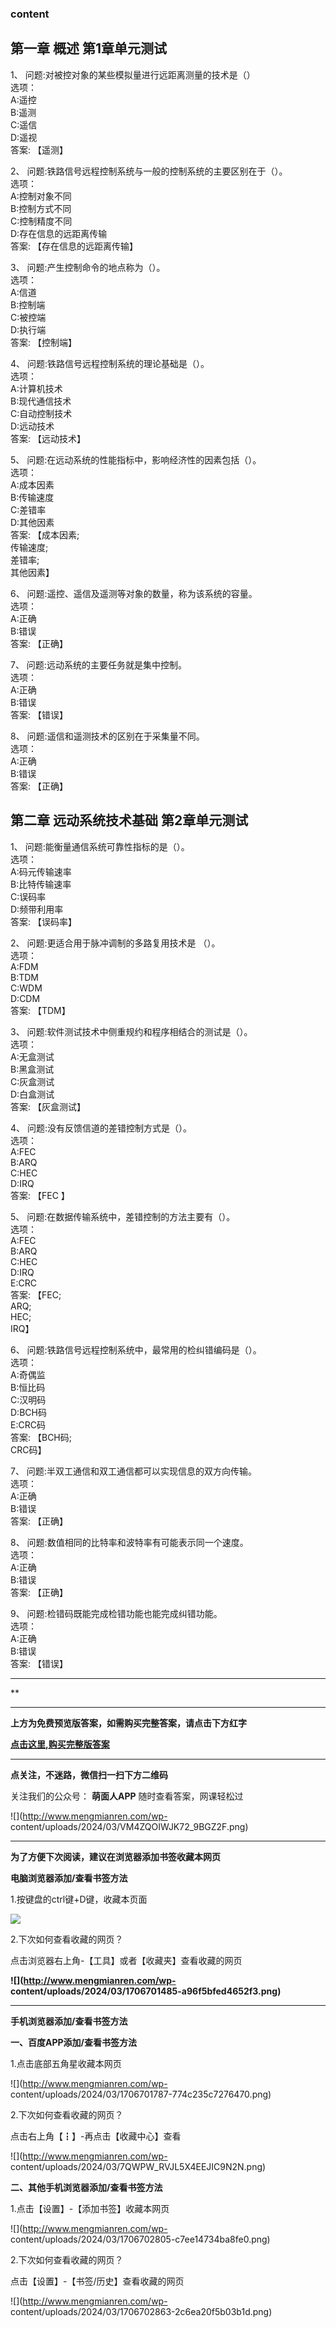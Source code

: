 ### content

## 第一章 概述 第1章单元测试

1、 问题:对被控对象的某些模拟量进行远距离测量的技术是（）  
选项：  
A:遥控  
B:遥测  
C:遥信  
D:遥视  
答案: 【遥测】  

2、 问题:铁路信号远程控制系统与一般的控制系统的主要区别在于（）。  
选项：  
A:控制对象不同  
B:控制方式不同  
C:控制精度不同  
D:存在信息的远距离传输  
答案: 【存在信息的远距离传输】

3、 问题:产生控制命令的地点称为（）。  
选项：  
A:信道  
B:控制端  
C:被控端  
D:执行端  
答案: 【控制端】

4、 问题:铁路信号远程控制系统的理论基础是（）。  
选项：  
A:计算机技术  
B:现代通信技术  
C:自动控制技术  
D:远动技术  
答案: 【远动技术】

5、 问题:在远动系统的性能指标中，影响经济性的因素包括（）。  
选项：  
A:成本因素  
B:传输速度  
C:差错率  
D:其他因素  
答案: 【成本因素;  
传输速度;  
差错率;  
其他因素】

6、 问题:遥控、遥信及遥测等对象的数量，称为该系统的容量。  
选项：  
A:正确  
B:错误  
答案: 【正确】

7、 问题:远动系统的主要任务就是集中控制。  
选项：  
A:正确  
B:错误  
答案: 【错误】

8、 问题:遥信和遥测技术的区别在于采集量不同。  
选项：  
A:正确  
B:错误  
答案: 【正确】

## 第二章 远动系统技术基础 第2章单元测试

1、 问题:能衡量通信系统可靠性指标的是（）。  
选项：  
A:码元传输速率  
B:比特传输速率  
C:误码率  
D:频带利用率  
答案: 【误码率】

2、 问题:更适合用于脉冲调制的多路复用技术是 （）。  
选项：  
A:FDM  
B:TDM  
C:WDM  
D:CDM  
答案: 【TDM】

3、 问题:软件测试技术中侧重规约和程序相结合的测试是（）。  
选项：  
A:无盒测试  
B:黑盒测试  
C:灰盒测试  
D:白盒测试  
答案: 【灰盒测试】

4、 问题:没有反馈信道的差错控制方式是（）。  
选项：  
A:FEC  
B:ARQ  
C:HEC  
D:IRQ  
答案: 【FEC 】

5、 问题:在数据传输系统中，差错控制的方法主要有（）。  
选项：  
A:FEC  
B:ARQ  
C:HEC  
D:IRQ  
E:CRC  
答案: 【FEC;  
ARQ;  
HEC;  
IRQ】

6、 问题:铁路信号远程控制系统中，最常用的检纠错编码是（）。  
选项：  
A:奇偶监  
B:恒比码  
C:汉明码  
D:BCH码  
E:CRC码  
答案: 【BCH码;  
CRC码】

7、 问题:半双工通信和双工通信都可以实现信息的双方向传输。  
选项：  
A:正确  
B:错误  
答案: 【正确】

8、 问题:数值相同的比特率和波特率有可能表示同一个速度。  
选项：  
A:正确  
B:错误  
答案: 【正确】

9、 问题:检错码既能完成检错功能也能完成纠错功能。  
选项：  
A:正确  
B:错误  
答案: 【错误】

* * *

**

* * *

**上方为免费预览版答案，如需购买完整答案，请点击下方红字**

[**点击这里,购买完整版答案**](http://mooc.mengmianren.com/mooc/85986.html)

* * *

**点关注，不迷路，微信扫一扫下方二维码**

关注我们的公众号： **萌面人APP** 随时查看答案，网课轻松过

![](http://www.mengmianren.com/wp-
content/uploads/2024/03/VM4ZQOIWJK72_9BGZ2F.png)

* * *

**为了方便下次阅读，建议在浏览器添加书签收藏本网页**

**电脑浏览器添加/查看书签方法**

1.按键盘的ctrl键+D键，收藏本页面

![](http://www.mengmianren.com/wp-content/uploads/2024/03/AF9T_JKKHAJN.png)

2.下次如何查看收藏的网页？

点击浏览器右上角-【工具】或者【收藏夹】查看收藏的网页

**![](http://www.mengmianren.com/wp-
content/uploads/2024/03/1706701485-a96f5bfed4652f3.png)**

* * *

**手机浏览器添加/查看书签方法**

**一、百度APP添加/查看书签方法**

1.点击底部五角星收藏本网页

![](http://www.mengmianren.com/wp-
content/uploads/2024/03/1706701787-774c235c7276470.png)

2.下次如何查看收藏的网页？

点击右上角【┇】-再点击【收藏中心】查看

![](http://www.mengmianren.com/wp-
content/uploads/2024/03/7QWPW_RVJL5X4EEJIC9N2N.png)

**二、其他手机浏览器添加/查看书签方法**

1.点击【设置】-【添加书签】收藏本网页

![](http://www.mengmianren.com/wp-
content/uploads/2024/03/1706702805-c7ee14734ba8fe0.png)

2.下次如何查看收藏的网页？

点击【设置】-【书签/历史】查看收藏的网页

![](http://www.mengmianren.com/wp-
content/uploads/2024/03/1706702863-2c6ea20f5b03b1d.png)

